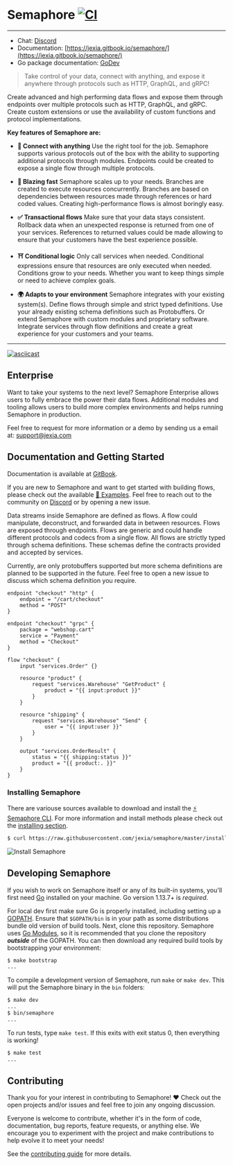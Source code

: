 # Semaphore [![CI](https://github.com/jexia/semaphore/workflows/Go%20CI/badge.svg)](https://github.com/jexia/semaphore/actions?query=workflow%3A%22Go+CI%22)

----

- Chat: [Discord](https://chat.jexia.com)
- Documentation: [https://jexia.gitbook.io/semaphore/](https://jexia.gitbook.io/semaphore/)
- Go package documentation: [GoDev](https://pkg.go.dev/github.com/jexia/semaphore)

> Take control of your data, connect with anything, and expose it anywhere through protocols such as HTTP, GraphQL, and gRPC!

Create advanced and high performing data flows and expose them through endpoints over multiple protocols such as HTTP, GraphQL, and gRPC.
Create custom extensions or use the availability of custom functions and protocol implementations.

**Key features of Semaphore are:**

* **🔗 Connect with anything** Use the right tool for the job.
  Semaphore supports various protocols out of the box with
  the ability to supporting additional protocols through
  modules. Endpoints could be created to expose a single
  flow through multiple protocols.

* **🚀 Blazing fast** Semaphore scales up to your needs. Branches
  are created to execute resources concurrently. Branches are
  based on dependencies between resources made through
  references or hard coded values. Creating high-performance
  flows is almost boringly easy.

* **✅ Transactional flows** Make sure that your data stays consistent.
  Rollback data when an unexpected response is returned from
  one of your services. References to returned values could be
  made allowing to ensure that your customers have the best experience
  possible.

* **⛩️ Conditional logic** Only call services when needed.
  Conditional expressions ensure that resources are only
  executed when needed. Conditions grow to your needs.
  Whether you want to keep things simple or need to achieve
  complex goals.

* **🌍 Adapts to your environment** Semaphore integrates
  with your existing system(s). Define flows through
  simple and strict typed definitions. Use your already
  existing schema definitions such as Protobuffers. Or
  extend Semaphore with custom modules and proprietary
  software. Integrate services through flow definitions
  and create a great experience for your customers and
  your teams.
  
----

[![asciicast](https://asciinema.org/a/344280.svg)](https://asciinema.org/a/344280)

## Enterprise

Want to take your systems to the next level?
Semaphore Enterprise allows users to fully embrace the power their data flows.
Additional modules and tooling allows users to build more complex environments and helps running Semaphore in production.

Feel free to request for more information or a demo by sending us a email at:
support@jexia.com

## Documentation and Getting Started

Documentation is available at [GitBook](https://jexia.gitbook.io/semaphore/).

If you are new to Semaphore and want to get started with building flows, please
check out the available [🚀 Examples](https://github.com/jexia/semaphore/tree/master/examples).
Feel free to reach out to the community on [Discord](https://chat.jexia.com) or by opening a new issue.

Data streams inside Semaphore are defined as flows. A flow could manipulate,
deconstruct, and forwarded data in between resources. Flows are exposed through
endpoints. Flows are generic and could handle different protocols and codecs
from a single flow. All flows are strictly typed through schema definitions.
These schemas define the contracts provided and accepted by services.

Currently, are only protobuffers supported but more schema definitions are
planned to be supported in the future. Feel free to open a new issue to discuss
which schema definition you require.

```hcl
endpoint "checkout" "http" {
	endpoint = "/cart/checkout"
	method = "POST"
}

endpoint "checkout" "grpc" {
	package = "webshop.cart"
	service = "Payment"
	method = "Checkout"
}

flow "checkout" {
	input "services.Order" {}

	resource "product" {
		request "services.Warehouse" "GetProduct" {
			product = "{{ input:product }}"
		}
	}

	resource "shipping" {
		request "services.Warehouse" "Send" {
			user = "{{ input:user }}"
		}
	}

	output "services.OrderResult" {
		status = "{{ shipping:status }}"
		product = "{{ product:. }}"
	}
}
```

### Installing Semaphore

There are variouse sources available to download and install the [⚡ Semaphore CLI](https://github.com/jexia/semaphore/tree/master/cmd/semaphore). For more information and install methods please check out the [installing section](https://github.com/jexia/semaphore/tree/master/cmd/semaphore#installing).

```sh
$ curl https://raw.githubusercontent.com/jexia/semaphore/master/install.sh | sh
```

![Install Semaphore](https://user-images.githubusercontent.com/3440116/88109404-bf256800-cbaa-11ea-964e-55b089e57cd7.gif)

## Developing Semaphore

If you wish to work on Semaphore itself or any of its built-in systems, you'll
first need [Go](https://www.golang.org) installed on your machine. Go version
1.13.7+ is *required*.

For local dev first make sure Go is properly installed, including setting up a
[GOPATH](https://golang.org/doc/code.html#GOPATH). Ensure that `$GOPATH/bin` is in
your path as some distributions bundle old version of build tools. Next, clone this
repository. Semaphore uses [Go Modules](https://github.com/golang/go/wiki/Modules),
so it is recommended that you clone the repository ***outside*** of the GOPATH.
You can then download any required build tools by bootstrapping your environment:

```sh
$ make bootstrap
...
```

To compile a development version of Semaphore, run `make` or `make dev`. This will
put the Semaphore binary in the `bin` folders:

```sh
$ make dev
...
$ bin/semaphore
...
```

To run tests, type `make test`. If
this exits with exit status 0, then everything is working!

```sh
$ make test
...
```

## Contributing

Thank you for your interest in contributing to Semaphore! ❤
Check out the open projects and/or issues and feel free to join any ongoing discussion.

Everyone is welcome to contribute, whether it's in the form of code, documentation, bug reports, feature requests, or anything else. We encourage you to experiment with the project and make contributions to help evolve it to meet your needs!

See the [contributing guide](https://github.com/jexia/semaphore/blob/master/CONTRIBUTING.md) for more details.
